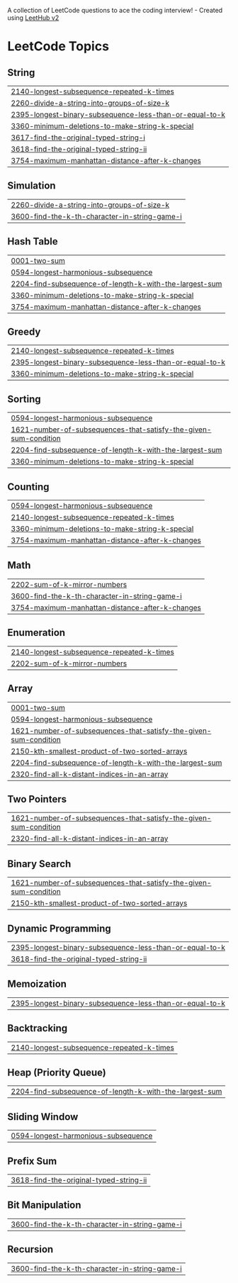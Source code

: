 A collection of LeetCode questions to ace the coding interview! - Created using [LeetHub v2](https://github.com/arunbhardwaj/LeetHub-2.0)
<!---LeetCode Topics Start-->
# LeetCode Topics
## String
|  |
| ------- |
| [2140-longest-subsequence-repeated-k-times](https://github.com/Raunak18Sharma/LeetCode-Solution/tree/master/2140-longest-subsequence-repeated-k-times) |
| [2260-divide-a-string-into-groups-of-size-k](https://github.com/Raunak18Sharma/LeetCode-Solution/tree/master/2260-divide-a-string-into-groups-of-size-k) |
| [2395-longest-binary-subsequence-less-than-or-equal-to-k](https://github.com/Raunak18Sharma/LeetCode-Solution/tree/master/2395-longest-binary-subsequence-less-than-or-equal-to-k) |
| [3360-minimum-deletions-to-make-string-k-special](https://github.com/Raunak18Sharma/LeetCode-Solution/tree/master/3360-minimum-deletions-to-make-string-k-special) |
| [3617-find-the-original-typed-string-i](https://github.com/Raunak18Sharma/LeetCode-Solution/tree/master/3617-find-the-original-typed-string-i) |
| [3618-find-the-original-typed-string-ii](https://github.com/Raunak18Sharma/LeetCode-Solution/tree/master/3618-find-the-original-typed-string-ii) |
| [3754-maximum-manhattan-distance-after-k-changes](https://github.com/Raunak18Sharma/LeetCode-Solution/tree/master/3754-maximum-manhattan-distance-after-k-changes) |
## Simulation
|  |
| ------- |
| [2260-divide-a-string-into-groups-of-size-k](https://github.com/Raunak18Sharma/LeetCode-Solution/tree/master/2260-divide-a-string-into-groups-of-size-k) |
| [3600-find-the-k-th-character-in-string-game-i](https://github.com/Raunak18Sharma/LeetCode-Solution/tree/master/3600-find-the-k-th-character-in-string-game-i) |
## Hash Table
|  |
| ------- |
| [0001-two-sum](https://github.com/Raunak18Sharma/LeetCode-Solution/tree/master/0001-two-sum) |
| [0594-longest-harmonious-subsequence](https://github.com/Raunak18Sharma/LeetCode-Solution/tree/master/0594-longest-harmonious-subsequence) |
| [2204-find-subsequence-of-length-k-with-the-largest-sum](https://github.com/Raunak18Sharma/LeetCode-Solution/tree/master/2204-find-subsequence-of-length-k-with-the-largest-sum) |
| [3360-minimum-deletions-to-make-string-k-special](https://github.com/Raunak18Sharma/LeetCode-Solution/tree/master/3360-minimum-deletions-to-make-string-k-special) |
| [3754-maximum-manhattan-distance-after-k-changes](https://github.com/Raunak18Sharma/LeetCode-Solution/tree/master/3754-maximum-manhattan-distance-after-k-changes) |
## Greedy
|  |
| ------- |
| [2140-longest-subsequence-repeated-k-times](https://github.com/Raunak18Sharma/LeetCode-Solution/tree/master/2140-longest-subsequence-repeated-k-times) |
| [2395-longest-binary-subsequence-less-than-or-equal-to-k](https://github.com/Raunak18Sharma/LeetCode-Solution/tree/master/2395-longest-binary-subsequence-less-than-or-equal-to-k) |
| [3360-minimum-deletions-to-make-string-k-special](https://github.com/Raunak18Sharma/LeetCode-Solution/tree/master/3360-minimum-deletions-to-make-string-k-special) |
## Sorting
|  |
| ------- |
| [0594-longest-harmonious-subsequence](https://github.com/Raunak18Sharma/LeetCode-Solution/tree/master/0594-longest-harmonious-subsequence) |
| [1621-number-of-subsequences-that-satisfy-the-given-sum-condition](https://github.com/Raunak18Sharma/LeetCode-Solution/tree/master/1621-number-of-subsequences-that-satisfy-the-given-sum-condition) |
| [2204-find-subsequence-of-length-k-with-the-largest-sum](https://github.com/Raunak18Sharma/LeetCode-Solution/tree/master/2204-find-subsequence-of-length-k-with-the-largest-sum) |
| [3360-minimum-deletions-to-make-string-k-special](https://github.com/Raunak18Sharma/LeetCode-Solution/tree/master/3360-minimum-deletions-to-make-string-k-special) |
## Counting
|  |
| ------- |
| [0594-longest-harmonious-subsequence](https://github.com/Raunak18Sharma/LeetCode-Solution/tree/master/0594-longest-harmonious-subsequence) |
| [2140-longest-subsequence-repeated-k-times](https://github.com/Raunak18Sharma/LeetCode-Solution/tree/master/2140-longest-subsequence-repeated-k-times) |
| [3360-minimum-deletions-to-make-string-k-special](https://github.com/Raunak18Sharma/LeetCode-Solution/tree/master/3360-minimum-deletions-to-make-string-k-special) |
| [3754-maximum-manhattan-distance-after-k-changes](https://github.com/Raunak18Sharma/LeetCode-Solution/tree/master/3754-maximum-manhattan-distance-after-k-changes) |
## Math
|  |
| ------- |
| [2202-sum-of-k-mirror-numbers](https://github.com/Raunak18Sharma/LeetCode-Solution/tree/master/2202-sum-of-k-mirror-numbers) |
| [3600-find-the-k-th-character-in-string-game-i](https://github.com/Raunak18Sharma/LeetCode-Solution/tree/master/3600-find-the-k-th-character-in-string-game-i) |
| [3754-maximum-manhattan-distance-after-k-changes](https://github.com/Raunak18Sharma/LeetCode-Solution/tree/master/3754-maximum-manhattan-distance-after-k-changes) |
## Enumeration
|  |
| ------- |
| [2140-longest-subsequence-repeated-k-times](https://github.com/Raunak18Sharma/LeetCode-Solution/tree/master/2140-longest-subsequence-repeated-k-times) |
| [2202-sum-of-k-mirror-numbers](https://github.com/Raunak18Sharma/LeetCode-Solution/tree/master/2202-sum-of-k-mirror-numbers) |
## Array
|  |
| ------- |
| [0001-two-sum](https://github.com/Raunak18Sharma/LeetCode-Solution/tree/master/0001-two-sum) |
| [0594-longest-harmonious-subsequence](https://github.com/Raunak18Sharma/LeetCode-Solution/tree/master/0594-longest-harmonious-subsequence) |
| [1621-number-of-subsequences-that-satisfy-the-given-sum-condition](https://github.com/Raunak18Sharma/LeetCode-Solution/tree/master/1621-number-of-subsequences-that-satisfy-the-given-sum-condition) |
| [2150-kth-smallest-product-of-two-sorted-arrays](https://github.com/Raunak18Sharma/LeetCode-Solution/tree/master/2150-kth-smallest-product-of-two-sorted-arrays) |
| [2204-find-subsequence-of-length-k-with-the-largest-sum](https://github.com/Raunak18Sharma/LeetCode-Solution/tree/master/2204-find-subsequence-of-length-k-with-the-largest-sum) |
| [2320-find-all-k-distant-indices-in-an-array](https://github.com/Raunak18Sharma/LeetCode-Solution/tree/master/2320-find-all-k-distant-indices-in-an-array) |
## Two Pointers
|  |
| ------- |
| [1621-number-of-subsequences-that-satisfy-the-given-sum-condition](https://github.com/Raunak18Sharma/LeetCode-Solution/tree/master/1621-number-of-subsequences-that-satisfy-the-given-sum-condition) |
| [2320-find-all-k-distant-indices-in-an-array](https://github.com/Raunak18Sharma/LeetCode-Solution/tree/master/2320-find-all-k-distant-indices-in-an-array) |
## Binary Search
|  |
| ------- |
| [1621-number-of-subsequences-that-satisfy-the-given-sum-condition](https://github.com/Raunak18Sharma/LeetCode-Solution/tree/master/1621-number-of-subsequences-that-satisfy-the-given-sum-condition) |
| [2150-kth-smallest-product-of-two-sorted-arrays](https://github.com/Raunak18Sharma/LeetCode-Solution/tree/master/2150-kth-smallest-product-of-two-sorted-arrays) |
## Dynamic Programming
|  |
| ------- |
| [2395-longest-binary-subsequence-less-than-or-equal-to-k](https://github.com/Raunak18Sharma/LeetCode-Solution/tree/master/2395-longest-binary-subsequence-less-than-or-equal-to-k) |
| [3618-find-the-original-typed-string-ii](https://github.com/Raunak18Sharma/LeetCode-Solution/tree/master/3618-find-the-original-typed-string-ii) |
## Memoization
|  |
| ------- |
| [2395-longest-binary-subsequence-less-than-or-equal-to-k](https://github.com/Raunak18Sharma/LeetCode-Solution/tree/master/2395-longest-binary-subsequence-less-than-or-equal-to-k) |
## Backtracking
|  |
| ------- |
| [2140-longest-subsequence-repeated-k-times](https://github.com/Raunak18Sharma/LeetCode-Solution/tree/master/2140-longest-subsequence-repeated-k-times) |
## Heap (Priority Queue)
|  |
| ------- |
| [2204-find-subsequence-of-length-k-with-the-largest-sum](https://github.com/Raunak18Sharma/LeetCode-Solution/tree/master/2204-find-subsequence-of-length-k-with-the-largest-sum) |
## Sliding Window
|  |
| ------- |
| [0594-longest-harmonious-subsequence](https://github.com/Raunak18Sharma/LeetCode-Solution/tree/master/0594-longest-harmonious-subsequence) |
## Prefix Sum
|  |
| ------- |
| [3618-find-the-original-typed-string-ii](https://github.com/Raunak18Sharma/LeetCode-Solution/tree/master/3618-find-the-original-typed-string-ii) |
## Bit Manipulation
|  |
| ------- |
| [3600-find-the-k-th-character-in-string-game-i](https://github.com/Raunak18Sharma/LeetCode-Solution/tree/master/3600-find-the-k-th-character-in-string-game-i) |
## Recursion
|  |
| ------- |
| [3600-find-the-k-th-character-in-string-game-i](https://github.com/Raunak18Sharma/LeetCode-Solution/tree/master/3600-find-the-k-th-character-in-string-game-i) |
<!---LeetCode Topics End-->